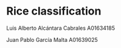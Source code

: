 # Rice classification

Luis Alberto Alcántara Cabrales A01634185

Juan Pablo García Malta A01639025
